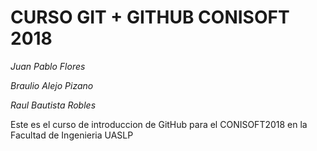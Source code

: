 # CURSO GIT + GITHUB CONISOFT 2018
*Juan Pablo Flores*

*Braulio Alejo Pizano*

*Raul Bautista Robles*

Este es el curso de introduccion de GitHub para el CONISOFT2018 en la Facultad de Ingenieria UASLP
